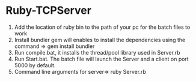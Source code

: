 # Ruby-TCPServer

1. Add the location of ruby bin to the path of your pc for the batch files to work
2. Install bundler gem will enables to install the dependencies using the command => gem install bundler
3. Run compile.bat, it installs the thread/pool library used in Server.rb
4. Run Start.bat. The batch file will launch the Server and a client on port 5000 by default.
5. Command line arguments for server=> ruby Server.rb <IP address> <Port No> <Student ID>


